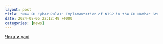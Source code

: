 ```yaml
---
layout: post
title: "New EU Cyber Rules: Implementation of NIS2 in the EU Member States | Insights | Mayer Brown"
date: 2024-08-05 22:12:49 +0000
categories: [news]
---
```


[Читати далі](https://www.mayerbrown.com/en/insights/publications/2024/08/new-eu-cyber-rules-implementation-of-nis2-in-the-eu-member-states)
